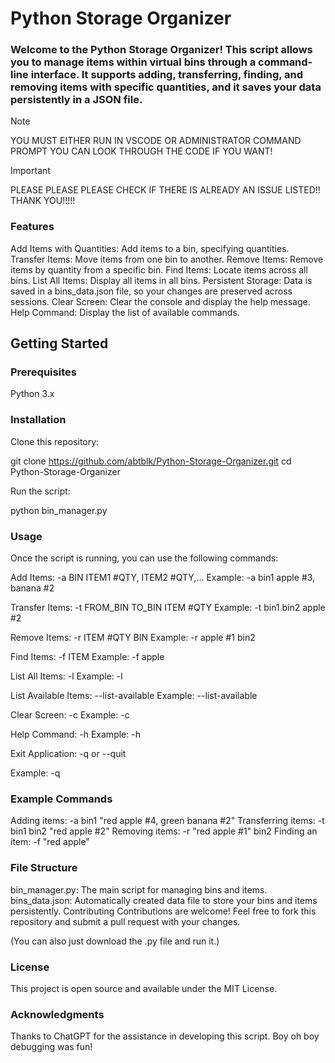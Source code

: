 # Python Storage Organizer
### Welcome to the Python Storage Organizer! This script allows you to manage items within virtual bins through a command-line interface. It supports adding, transferring, finding, and removing items with specific quantities, and it saves your data persistently in a JSON file.

> [!NOTE]
> YOU MUST EITHER RUN IN VSCODE OR ADMINISTRATOR COMMAND PROMPT YOU CAN LOOK THROUGH THE CODE IF YOU WANT!

> [!IMPORTANT]
> PLEASE PLEASE PLEASE CHECK IF THERE IS ALREADY AN ISSUE LISTED!! THANK YOU!!!!!

### Features
Add Items with Quantities: Add items to a bin, specifying quantities.
Transfer Items: Move items from one bin to another.
Remove Items: Remove items by quantity from a specific bin.
Find Items: Locate items across all bins.
List All Items: Display all items in all bins.
Persistent Storage: Data is saved in a bins_data.json file, so your changes are preserved across sessions.
Clear Screen: Clear the console and display the help message.
Help Command: Display the list of available commands.
## Getting Started
### Prerequisites
Python 3.x
### Installation
Clone this repository:

git clone https://github.com/abtblk/Python-Storage-Organizer.git
cd Python-Storage-Organizer

Run the script:

python bin_manager.py

### Usage
Once the script is running, you can use the following commands:

Add Items: -a BIN ITEM1 #QTY, ITEM2 #QTY,...
Example: -a bin1 apple #3, banana #2

Transfer Items: -t FROM_BIN TO_BIN ITEM #QTY
Example: -t bin1 bin2 apple #2

Remove Items: -r ITEM #QTY BIN
Example: -r apple #1 bin2

Find Items: -f ITEM
Example: -f apple

List All Items: -l
Example: -l

List Available Items: --list-available
Example: --list-available

Clear Screen: -c
Example: -c

Help Command: -h
Example: -h

Exit Application: -q or --quit

Example: -q

### Example Commands

Adding items: -a bin1 "red apple #4, green banana #2"
Transferring items: -t bin1 bin2 "red apple #2"
Removing items: -r "red apple #1" bin2
Finding an item: -f "red apple"

### File Structure

bin_manager.py: The main script for managing bins and items.
bins_data.json: Automatically created data file to store your bins and items persistently.
Contributing
Contributions are welcome! Feel free to fork this repository and submit a pull request with your changes.

(You can also just download the .py file and run it.)

### License
This project is open source and available under the MIT License.

### Acknowledgments
Thanks to ChatGPT for the assistance in developing this script. Boy oh boy debugging was fun!
